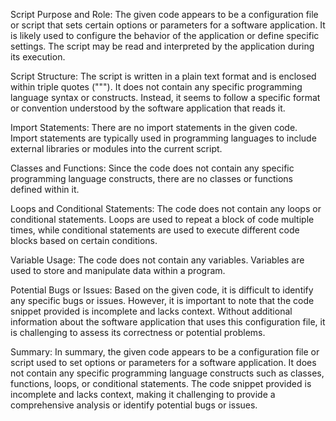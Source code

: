Script Purpose and Role:
The given code appears to be a configuration file or script that sets certain options or parameters for a software application. It is likely used to configure the behavior of the application or define specific settings. The script may be read and interpreted by the application during its execution.

Script Structure:
The script is written in a plain text format and is enclosed within triple quotes ("""). It does not contain any specific programming language syntax or constructs. Instead, it seems to follow a specific format or convention understood by the software application that reads it.

Import Statements:
There are no import statements in the given code. Import statements are typically used in programming languages to include external libraries or modules into the current script.

Classes and Functions:
Since the code does not contain any specific programming language constructs, there are no classes or functions defined within it.

Loops and Conditional Statements:
The code does not contain any loops or conditional statements. Loops are used to repeat a block of code multiple times, while conditional statements are used to execute different code blocks based on certain conditions.

Variable Usage:
The code does not contain any variables. Variables are used to store and manipulate data within a program.

Potential Bugs or Issues:
Based on the given code, it is difficult to identify any specific bugs or issues. However, it is important to note that the code snippet provided is incomplete and lacks context. Without additional information about the software application that uses this configuration file, it is challenging to assess its correctness or potential problems.

Summary:
In summary, the given code appears to be a configuration file or script used to set options or parameters for a software application. It does not contain any specific programming language constructs such as classes, functions, loops, or conditional statements. The code snippet provided is incomplete and lacks context, making it challenging to provide a comprehensive analysis or identify potential bugs or issues.